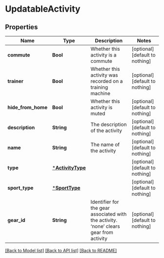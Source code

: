 # UpdatableActivity


## Properties
Name | Type | Description | Notes
------------ | ------------- | ------------- | -------------
**commute** | **Bool** | Whether this activity is a commute | [optional] [default to nothing]
**trainer** | **Bool** | Whether this activity was recorded on a training machine | [optional] [default to nothing]
**hide_from_home** | **Bool** | Whether this activity is muted | [optional] [default to nothing]
**description** | **String** | The description of the activity | [optional] [default to nothing]
**name** | **String** | The name of the activity | [optional] [default to nothing]
**type** | [***ActivityType**](ActivityType.md) |  | [optional] [default to nothing]
**sport_type** | [***SportType**](SportType.md) |  | [optional] [default to nothing]
**gear_id** | **String** | Identifier for the gear associated with the activity. ‘none’ clears gear from activity | [optional] [default to nothing]


[[Back to Model list]](../README.md#models) [[Back to API list]](../README.md#api-endpoints) [[Back to README]](../README.md)


